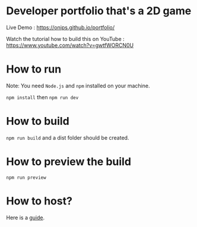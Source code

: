 # Developer portfolio that's a 2D game

Live Demo : https://onips.github.io/portfolio/

Watch the tutorial how to build this on YouTube : https://www.youtube.com/watch?v=gwtfWORCN0U


# How to run

Note: You need `Node.js` and `npm` installed on your machine.

`npm install` then `npm run dev`

# How to build

`npm run build` and a dist folder should be created.

# How to preview the build

`npm run preview`

# How to host?

Here is a [guide](HOW_TO_DEPLOY.MD).
